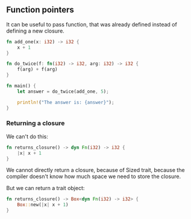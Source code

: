 ## Function pointers

It can be useful to pass function, that was already defined instead of defining a new closure.

```rust
fn add_one(x: i32) -> i32 {
    x + 1
}

fn do_twice(f: fn(i32) -> i32, arg: i32) -> i32 {
    f(arg) + f(arg)
}

fn main() {
    let answer = do_twice(add_one, 5);

    println!("The answer is: {answer}");
}
```

### Returning a closure

We can't do this:
```rust
fn returns_closure() -> dyn Fn(i32) -> i32 {
    |x| x + 1
}
```

We cannot directly return a closure, because of Sized trait, because the compiler doesn't know how much space we need
to store the closure.

But we can return a trait object:

```rust
fn returns_closure() -> Box<dyn Fn(i32) -> i32> {
    Box::new(|x| x + 1)
}
```
